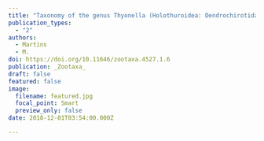 ```yaml
---
title: "Taxonomy of the genus Thyonella (Holothuroidea: Dendrochirotida), with mention of the first record of T. sabanillaensis from the southwestern Atlantic Ocean"
publication_types:
  - "2"
authors:
  - Martins
  - M.
doi: https://doi.org/10.11646/zootaxa.4527.1.6
publication: _Zootaxa_
draft: false
featured: false
image:
  filename: featured.jpg
  focal_point: Smart
  preview_only: false
date: 2018-12-01T03:54:00.000Z

---
```


